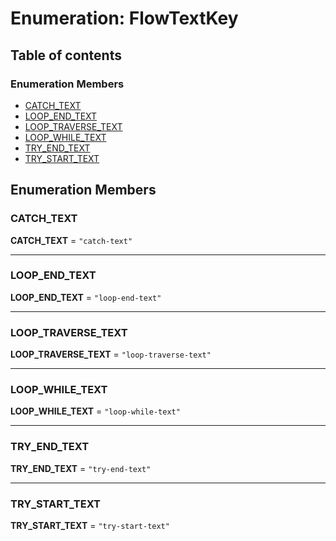 # Enumeration: FlowTextKey

## Table of contents

### Enumeration Members

* [CATCH\_TEXT](/auto-docs/free-layout-editor/enums/FlowTextKey.md#catch_text)
* [LOOP\_END\_TEXT](/auto-docs/free-layout-editor/enums/FlowTextKey.md#loop_end_text)
* [LOOP\_TRAVERSE\_TEXT](/auto-docs/free-layout-editor/enums/FlowTextKey.md#loop_traverse_text)
* [LOOP\_WHILE\_TEXT](/auto-docs/free-layout-editor/enums/FlowTextKey.md#loop_while_text)
* [TRY\_END\_TEXT](/auto-docs/free-layout-editor/enums/FlowTextKey.md#try_end_text)
* [TRY\_START\_TEXT](/auto-docs/free-layout-editor/enums/FlowTextKey.md#try_start_text)

## Enumeration Members

### CATCH\_TEXT

**CATCH\_TEXT** = `"catch-text"`

***

### LOOP\_END\_TEXT

**LOOP\_END\_TEXT** = `"loop-end-text"`

***

### LOOP\_TRAVERSE\_TEXT

**LOOP\_TRAVERSE\_TEXT** = `"loop-traverse-text"`

***

### LOOP\_WHILE\_TEXT

**LOOP\_WHILE\_TEXT** = `"loop-while-text"`

***

### TRY\_END\_TEXT

**TRY\_END\_TEXT** = `"try-end-text"`

***

### TRY\_START\_TEXT

**TRY\_START\_TEXT** = `"try-start-text"`
